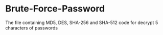 # Brute-Force-Password
The file containing MD5, DES, SHA-256 and SHA-512 code for decrypt 5 characters of passwords
